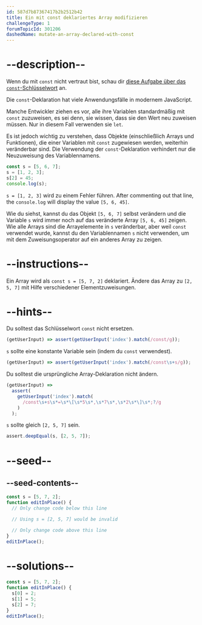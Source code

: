 ```yaml
---
id: 587d7b87367417b2b2512b42
title: Ein mit const deklariertes Array modifizieren
challengeType: 1
forumTopicId: 301206
dashedName: mutate-an-array-declared-with-const
---
```


# --description--

Wenn du mit `const` nicht vertraut bist, schau dir <a href="https://platform-ui.topcoder.com/learn/freeCodeCamp/javascript-algorithms-and-data-structures/basic-javascript/declare-a-read-only-variable-with-the-const-keyword" target="_blank" rel="noopener noreferrer nofollow">diese Aufgabe über das <code>const</code>-Schlüsselwort</a> an.

Die `const`-Deklaration hat viele Anwendungsfälle in modernem JavaScript.

Manche Entwickler ziehen es vor, alle ihre Variablen standardmäßig mit `const` zuzuweisen, es sei denn, sie wissen, dass sie den Wert neu zuweisen müssen. Nur in diesem Fall verwenden sie `let`.

Es ist jedoch wichtig zu verstehen, dass Objekte (einschließlich Arrays und Funktionen), die einer Variablen mit `const` zugewiesen werden, weiterhin veränderbar sind. Die Verwendung der `const`-Deklaration verhindert nur die Neuzuweisung des Variablennamens.

```js
const s = [5, 6, 7];
s = [1, 2, 3];
s[2] = 45;
console.log(s);
```

`s = [1, 2, 3]` wird zu einem Fehler führen. After commenting out that line, the `console.log` will display the value `[5, 6, 45]`.

Wie du siehst, kannst du das Objekt `[5, 6, 7]` selbst verändern und die Variable `s` wird immer noch auf das veränderte Array `[5, 6, 45]` zeigen. Wie alle Arrays sind die Arrayelemente in `s` veränderbar, aber weil `const` verwendet wurde, kannst du den Variablennamen `s` nicht verwenden, um mit dem Zuweisungsoperator auf ein anderes Array zu zeigen.

# --instructions--

Ein Array wird als `const s = [5, 7, 2]` deklariert. Ändere das Array zu `[2, 5, 7]` mit Hilfe verschiedener Elementzuweisungen.

# --hints--

Du solltest das Schlüsselwort `const` nicht ersetzen.

```js
(getUserInput) => assert(getUserInput('index').match(/const/g));
```

`s` sollte eine konstante Variable sein (indem du `const` verwendest).

```js
(getUserInput) => assert(getUserInput('index').match(/const\s+s/g));
```

Du solltest die ursprüngliche Array-Deklaration nicht ändern.

```js
(getUserInput) =>
  assert(
    getUserInput('index').match(
      /const\s+s\s*=\s*\[\s*5\s*,\s*7\s*,\s*2\s*\]\s*;?/g
    )
  );
```

`s` sollte gleich `[2, 5, 7]` sein.

```js
assert.deepEqual(s, [2, 5, 7]);
```

# --seed--

## --seed-contents--

```js
const s = [5, 7, 2];
function editInPlace() {
  // Only change code below this line

  // Using s = [2, 5, 7] would be invalid

  // Only change code above this line
}
editInPlace();
```

# --solutions--

```js
const s = [5, 7, 2];
function editInPlace() {
  s[0] = 2;
  s[1] = 5;
  s[2] = 7;
}
editInPlace();
```
